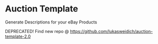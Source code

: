 # Auction Template
Generate Descriptions for your eBay Products

DEPRECATED! Find new repo @ https://github.com/lukasweidich/auction-template-2.0

